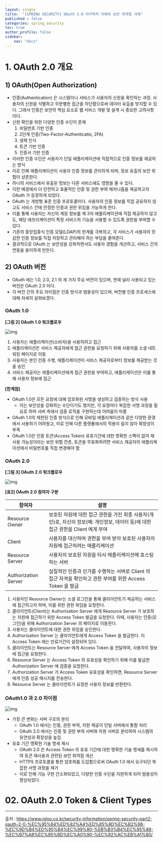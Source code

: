 ```yaml
---
layout: single
title:  "[SPRING SECURITY] OAuth 2.0 아키텍처 이해와 보안 취약점 사례"
published : false
categories: spring_security
toc: true
author_profile: false
sidebar:
    nav: "docs"
---
```


# 1. OAuth 2.0 개요

## 1) OAuth(Open Authorization)

- 인증(Authentication) 은 시스템이나 서비스가 사용자의 신원을 확인하는 과정. 사용자의 신원을 식별하고 무분별한 접근을 차단함으로써 데이터 유출을 방지할 수 있다. 그래서 인증은 보안의 핵심 요소로 웹 서비스 개발 및 설계 시 중요한 고려사항이다.
- 신원 확인을 위한 다양한 인증 수단이 존재
  1. 비밀번호 기반 인증
  2. 2단계 인증(Two-Factor-Authenticatio, 2FA)
  3. 생체 인식
  4. 토큰 기반 인증
  5. 인증서 기반 인증
- 이러한 인증 수단은 사용자가 단일 애플리케이션에 직접적으로 인증 정보를 제공하는 방식
- 이로 인해 애플리케이션이 사용자 인증 정보를 관리하게 되며, 정보 유출의 보안 위험이 상존한다.
- 하나의 서비스에서 유출된 정보는 다른 서비스에도 영향을 줄 수 있다.
- 이런 배경에서 더 안전하고 효율적인 인증 및 권한 부여 메커니즘을 제공하고자 OAuth 가 등장하게 되었다.
- OAuth 는 개방형 표준 인증 프로토콜이다. 사용자의 인증 정보를 직접 공유하지 않고도 서비스 간에 안정한 인증과 권한 위임을 가능하게 한다.
- 이를 통해 사용자는 자신의 계정 정보를 제 3자 애플리케이션에 직접 제공하지 않고도, 해당 애프리케이션이 특정 서비스의 기능을 사용할 수 있도록 권한을 부여할 수 있다.
- 기존의 중앙집중식 인증 모델(LDAP)의 한계를 극복하고, 각 서비스가 사용자의 민감한 인증 정보를 직접 저장하고 관리해야 하는 부담을 줄여준다.
- 결과적으로 OAuth 는 보안성을 강화하면서도 사용자 경험을 개선하고, 서비스 간의 연동을 용이하게 만든다.

## 2) OAuth 버전

- OAuth 에는 1.0, 2.0, 2.1 의 세 가지 주요 버전이 있으며, 현재 널리 사용되고 있는 버전은 OAuth 2.0 이다.
- 각 버전 간의 주요 차이점은 인증 방식과 범용성이 있으며, 버전별 인증 프로세스에 대해 자세히 살펴보겠다.

### OAuth 1.0

**[그림 2] OAuth 1.0 워크플로우**

![img](https://www.igloo.co.kr/wp-content/uploads/2024/10/%EA%B7%B8%EB%A6%BC2-1.jpg)

1. 사용자는 애플리케이션(소비자)을 사용하려고 접근
2. 애플리케이션은 서비스 제공자에게 접근 권한을 요청하기 위해 사용자를 소셜 네트워킹 페이지로 이동
3. 사용자는 본인 인증 수행, 애플리케이션이 서비스 제공자로부터 정보를 제공받는 것을 승인
4. 서비스 제공자는 애플리케이션에게 접근 권한을 부여하고, 애플리케이션은 이를 통해 사용자 정보에 접근

**[한계점]**

- OAuth 1.0은 모든 요청에 대해 암호화된 서명을 생성하고 검증하는 방식 사용
  - 이는 보안성을 강화하는 수단이기도 했지만, 각 요청마다 복잡한 서명 과정을 필요로 하여 서버 측에서 검증 로직을 구현하는데 어려움이 따름
- OAuth 1.0의 제한된 인증 방식으로 인해 모바일 애플리케이션과 같은 다양한 환경에서 사용하기 어려웠고, 이로 인해 다른 플랫폼에서의 적용이 쉽지 않아 확장성이 부족
- OAuth 1.0은 인증 토큰(Access Token) 유효기간에 대한 명확한 스펙이 없어 재사용 가능성이라는 보안 위험 잔존, 토큰을 무효화하려면 서비스 제공자의 애플리케이션에서 비밀번호를 직접 변경해야 함

### OAuth 2.0

**[그림 3] OAuth 2.0 워크플로우**

![img](https://www.igloo.co.kr/wp-content/uploads/2024/10/%EA%B7%B8%EB%A6%BC4-1024x534.jpg)

**[표2] OAuth 2.0 참여자 구분**

| 참여자               | 설명                                                         |
| -------------------- | ------------------------------------------------------------ |
| Resource Owner       | 보호된 자원에 대한 접근 권한을 가진 최종 사용자(개인)로, 자신의 정보(예: 개인정보, 데이터 등)에 대한 접근 권한을 Client 에게 부여 |
| Client               | 사용자를 대신하여 권한을 부여 받아 보호된 사용자의 자원에 접근하려는 애플리케이션 |
| Resource Server      | 사용자의 보호된 자원을 타사 애플리케이션에 호스팅하는 서버   |
| Authorization Server | 실질적인 인증과 인가를 수행하는 서버로 Client 의 접근 자격을 확인하고 권한 부여를 위한 Access Token 을 발급 |

1. 사용자인 Resource Owner는 소셜 로그인을 통해 클라이언트가 제공하는 서비스에 접근하고자 하며, 이를 위한 권한 위임을 요청한다.
2. 클라이언트(Client)는 Authorization Server 에게 Resource Server 가 보호하는 자원에 접근하기 위한 Access Token 발급을 요청한다. 이때, 사용자는 인증(로그인)을 위해 Authorization Server 의 페이지로 이동한다.
3. 사용자는 클라이언트에 대한 권한 위임을 승인한다.
4. Authorization Server 는 클라이언트에게 Access Token 을 발급한다. 이 Access Token 에는 만료기간이 설정되어 있다.
5. 클라이언트는 Resource Server 에게 Access Token 을 전달하여, 사용자의 정보에 접근을 요청한다.
6. Resource Server 는 Access Token 의 유효성을 확인하기 위해 이를 발급한 Authorization Server 에 검증을 요청한다.
7. Authorization Server 가 Access Token 유효성을 확인하면, Resource Server 에게 인증 성공 메시지를 전송한다.
8. Resource Server 는 클라이언트가 요청한 사용자 정보를 반환한다.

### OAuth1.0 과 2.0 차이점

![img](https://www.igloo.co.kr/wp-content/uploads/2024/10/%EA%B7%B8%EB%A6%BC6.jpg)

- 가장 큰 변화는 서버 구조의 분리
  - OAuth 1.0 에서는 인증, 권한 부여, 자원 제공이 단일 서버에서 통합 처리
  - OAuth 2.0 에서는 인증 및 권한 부여 서버와 자원 서버로 분리하여 시스템의 유연성과 확장성을 높임
- 유효 기간 명확한 기술 명세 제시
  - OAuth 2.0 은 Access Token 의 유효 기간에 대한 명확한 기술 명세를 제시하여 토큰 재사용과 관련된 보안 취약점 개선
  - HTTPS 프로토콜을 통한 암호화를 도입함으로써 OAuth 1.0 에서 요구되던 복잡한 서명 과정을 제거
  - 이로 인해 기능 구현 간소화되었고, 다양한 인증 수단을 지원하게 되어 범용성이 향상되었다.

# 02. OAuth 2.0 Token & Client Types

---

출처 : https://www.igloo.co.kr/security-information/spring-security-part2-oauth-2-0-%EC%95%84%ED%82%A4%ED%85%8D%EC%B2%98-%EC%9D%B4%ED%95%B4%EC%99%80-%EB%B3%B4%EC%95%88-%EC%B7%A8%EC%95%BD%EC%A0%90-%EC%82%AC%EB%A1%80/